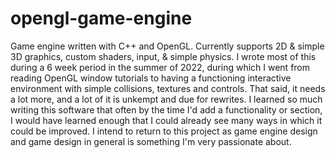# opengl-game-engine
Game engine written with C++ and OpenGL. Currently supports 2D &amp; simple 3D graphics, custom shaders, input, &amp; simple physics.
I wrote most of this during a 6 week period in the summer of 2022, during which I went from reading OpenGL window tutorials to having a functioning interactive environment with simple collisions, textures and controls. That said, it needs a lot more, and a lot of it is unkempt and due for rewrites. I learned so much writing this software that often by the time I'd add a functionality or section, I would have learned enough that I could already see many ways in which it could be improved. I intend to return to this project as game engine design and game design in general is something I'm very passionate about.
